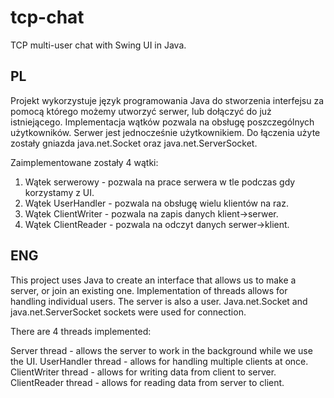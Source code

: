 # tcp-chat
TCP multi-user chat with Swing UI in Java.

PL
----
Projekt wykorzystuje język programowania Java do stworzenia interfejsu za pomocą którego możemy utworzyć serwer, lub dołączyć do już istniejącego.
Implementacja wątków pozwala na obsługę poszczególnych użytkowników.
Serwer jest jednocześnie użytkownikiem. 
Do łączenia użyte zostały gniazda java.net.Socket oraz java.net.ServerSocket.

Zaimplementowane zostały 4 wątki:

1) Wątek serwerowy - pozwala na prace serwera w tle podczas gdy korzystamy z UI.
2) Wątek UserHandler - pozwala na obsługę wielu klientów na raz.
3) Wątek ClientWriter - pozwala na zapis danych klient->serwer.
4) Wątek ClientReader - pozwala na odczyt danych serwer->klient.

ENG
----
This project uses Java to create an interface that allows us to make a server, or join an existing one.
Implementation of threads allows for handling individual users. 
The server is also a user. 
Java.net.Socket and java.net.ServerSocket sockets were used for connection.

There are 4 threads implemented:

Server thread - allows the server to work in the background while we use the UI.
UserHandler thread - allows for handling multiple clients at once.
ClientWriter thread - allows for writing data from client to server.
ClientReader thread - allows for reading data from server to client.
